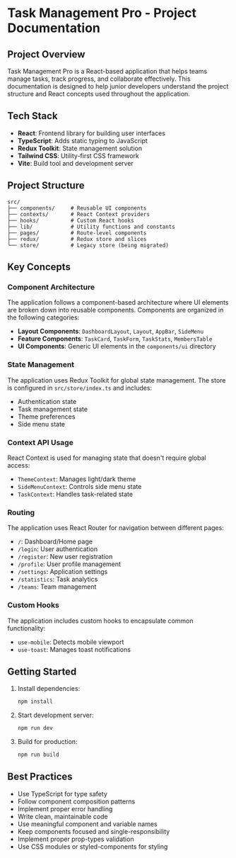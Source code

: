# Task Management Pro - Project Documentation

## Project Overview

Task Management Pro is a React-based application that helps teams manage tasks, track progress, and collaborate effectively. This documentation is designed to help junior developers understand the project structure and React concepts used throughout the application.

## Tech Stack

- **React**: Frontend library for building user interfaces
- **TypeScript**: Adds static typing to JavaScript
- **Redux Toolkit**: State management solution
- **Tailwind CSS**: Utility-first CSS framework
- **Vite**: Build tool and development server

## Project Structure

```
src/
├── components/     # Reusable UI components
├── contexts/       # React Context providers
├── hooks/          # Custom React hooks
├── lib/            # Utility functions and constants
├── pages/          # Route-level components
├── redux/          # Redux store and slices
└── store/          # Legacy store (being migrated)
```

## Key Concepts

### Component Architecture

The application follows a component-based architecture where UI elements are broken down into reusable components. Components are organized in the following categories:

- **Layout Components**: `DashboardLayout`, `Layout`, `AppBar`, `SideMenu`
- **Feature Components**: `TaskCard`, `TaskForm`, `TaskStats`, `MembersTable`
- **UI Components**: Generic UI elements in the `components/ui` directory

### State Management

The application uses Redux Toolkit for global state management. The store is configured in `src/store/index.ts` and includes:

- Authentication state
- Task management state
- Theme preferences
- Side menu state

### Context API Usage

React Context is used for managing state that doesn't require global access:

- `ThemeContext`: Manages light/dark theme
- `SideMenuContext`: Controls side menu state
- `TaskContext`: Handles task-related state

### Routing

The application uses React Router for navigation between different pages:

- `/`: Dashboard/Home page
- `/login`: User authentication
- `/register`: New user registration
- `/profile`: User profile management
- `/settings`: Application settings
- `/statistics`: Task analytics
- `/teams`: Team management

### Custom Hooks

The application includes custom hooks to encapsulate common functionality:

- `use-mobile`: Detects mobile viewport
- `use-toast`: Manages toast notifications

## Getting Started

1. Install dependencies:
   ```bash
   npm install
   ```

2. Start development server:
   ```bash
   npm run dev
   ```

3. Build for production:
   ```bash
   npm run build
   ```

## Best Practices

- Use TypeScript for type safety
- Follow component composition patterns
- Implement proper error handling
- Write clean, maintainable code
- Use meaningful component and variable names
- Keep components focused and single-responsibility
- Implement proper prop-types validation
- Use CSS modules or styled-components for styling